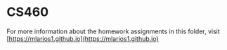 # CS460

For more information about the homework assignments in this folder, visit [https://mlarios1.github.io](https://mlarios1.github.io)